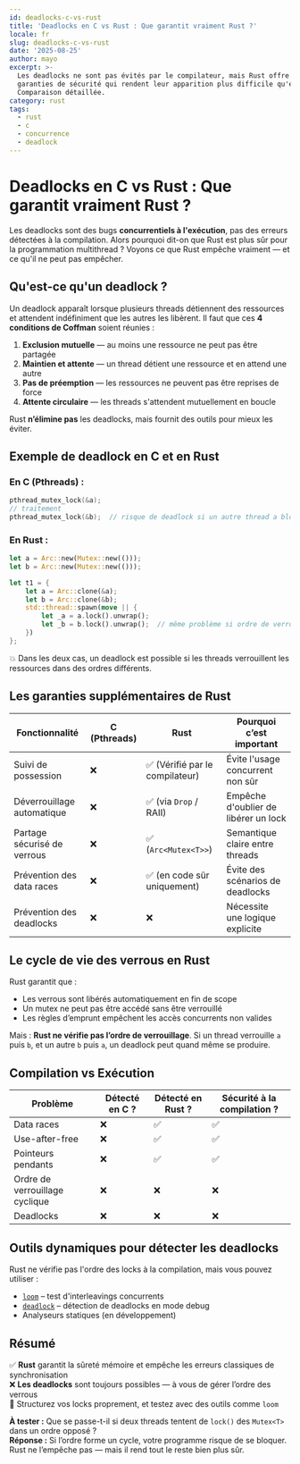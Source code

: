 ```yaml
---
id: deadlocks-c-vs-rust
title: 'Deadlocks en C vs Rust : Que garantit vraiment Rust ?'
locale: fr
slug: deadlocks-c-vs-rust
date: '2025-08-25'
author: mayo
excerpt: >-
  Les deadlocks ne sont pas évités par le compilateur, mais Rust offre des
  garanties de sécurité qui rendent leur apparition plus difficile qu'en C.
  Comparaison détaillée.
category: rust
tags:
  - rust
  - c
  - concurrence
  - deadlock
---
```


# Deadlocks en C vs Rust : Que garantit vraiment Rust ?

Les deadlocks sont des bugs **concurrentiels à l'exécution**, pas des erreurs détectées à la compilation. Alors pourquoi dit-on que Rust est plus sûr pour la programmation multithread ? Voyons ce que Rust empêche vraiment — et ce qu'il ne peut pas empêcher.

## Qu'est-ce qu'un deadlock ?

Un deadlock apparaît lorsque plusieurs threads détiennent des ressources et attendent indéfiniment que les autres les libèrent. Il faut que ces **4 conditions de Coffman** soient réunies :

1. **Exclusion mutuelle** — au moins une ressource ne peut pas être partagée  
2. **Maintien et attente** — un thread détient une ressource et en attend une autre  
3. **Pas de préemption** — les ressources ne peuvent pas être reprises de force  
4. **Attente circulaire** — les threads s'attendent mutuellement en boucle

Rust **n’élimine pas** les deadlocks, mais fournit des outils pour mieux les éviter.

## Exemple de deadlock en C et en Rust

### En C (Pthreads) :

```c
pthread_mutex_lock(&a);
// traitement
pthread_mutex_lock(&b);  // risque de deadlock si un autre thread a bloqué `b` puis `a`
```

### En Rust :

```rust
let a = Arc::new(Mutex::new(()));
let b = Arc::new(Mutex::new(()));

let t1 = {
    let a = Arc::clone(&a);
    let b = Arc::clone(&b);
    std::thread::spawn(move || {
        let _a = a.lock().unwrap();
        let _b = b.lock().unwrap();  // même problème si ordre de verrouillage inversé
    })
};
```

💥 Dans les deux cas, un deadlock est possible si les threads verrouillent les ressources dans des ordres différents.

## Les garanties supplémentaires de Rust

| Fonctionnalité              | C (Pthreads) | Rust                      | Pourquoi c’est important               |
|-----------------------------|---------------|---------------------------|----------------------------------------|
| Suivi de possession         | ❌            | ✅ (Vérifié par le compilateur) | Évite l'usage concurrent non sûr       |
| Déverrouillage automatique  | ❌            | ✅ (via `Drop` / RAII)     | Empêche d'oublier de libérer un lock  |
| Partage sécurisé de verrous | ❌            | ✅ (`Arc<Mutex<T>>`)       | Semantique claire entre threads       |
| Prévention des data races   | ❌            | ✅ (en code sûr uniquement) | Évite des scénarios de deadlocks       |
| Prévention des deadlocks    | ❌            | ❌                         | Nécessite une logique explicite        |

## Le cycle de vie des verrous en Rust

Rust garantit que :
- Les verrous sont libérés automatiquement en fin de scope
- Un mutex ne peut pas être accédé sans être verrouillé
- Les règles d’emprunt empêchent les accès concurrents non valides

Mais : **Rust ne vérifie pas l’ordre de verrouillage**. Si un thread verrouille `a` puis `b`, et un autre `b` puis `a`, un deadlock peut quand même se produire.

## Compilation vs Exécution

| Problème                    | Détecté en C ? | Détecté en Rust ? | Sécurité à la compilation ? |
|-----------------------------|----------------|--------------------|------------------------------|
| Data races                  | ❌             | ✅                 | ✅                           |
| Use-after-free              | ❌             | ✅                 | ✅                           |
| Pointeurs pendants          | ❌             | ✅                 | ✅                           |
| Ordre de verrouillage cyclique | ❌         | ❌                 | ❌                           |
| Deadlocks                   | ❌             | ❌                 | ❌                           |

## Outils dynamiques pour détecter les deadlocks

Rust ne vérifie pas l'ordre des locks à la compilation, mais vous pouvez utiliser :

- [`loom`](https://docs.rs/loom) – test d'interleavings concurrents
- [`deadlock`](https://docs.rs/deadlock) – détection de deadlocks en mode debug
- Analyseurs statiques (en développement)

## Résumé

✅ **Rust** garantit la sûreté mémoire et empêche les erreurs classiques de synchronisation  
❌ **Les deadlocks** sont toujours possibles — à vous de gérer l’ordre des verrous  
🚀 Structurez vos locks proprement, et testez avec des outils comme `loom`

**À tester :** Que se passe-t-il si deux threads tentent de `lock()` des `Mutex<T>` dans un ordre opposé ?  
**Réponse :** Si l’ordre forme un cycle, votre programme risque de se bloquer. Rust ne l’empêche pas — mais il rend tout le reste bien plus sûr.
